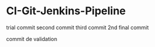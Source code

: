 # CI-Git-Jenkins-Pipeline

trial commit
second commit
third commit
2nd final commit

commit de validation
